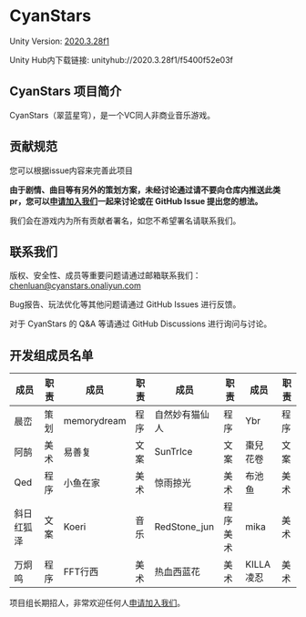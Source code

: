 # CyanStars

Unity Version: [2020.3.28f1](https://unity3d.com/get-unity/download/archive)

Unity Hub内下载链接: unityhub://2020.3.28f1/f5400f52e03f

## CyanStars 项目简介

CyanStars（翠蓝星穹），是一个VC同人非商业音乐游戏。

## 贡献规范

您可以根据issue内容来完善此项目

**由于剧情、曲目等有另外的策划方案，未经讨论通过请不要向仓库内推送此类 pr，您可以[申请加入我们](http://chenluan.mikecrm.com/JeKq3DU)一起来讨论或在 GitHub Issue 提出您的想法。**

我们会在游戏内为所有贡献者署名，如您不希望署名请联系我们。


## 联系我们

版权、安全性、成员等重要问题请通过邮箱联系我们：<chenluan@cyanstars.onaliyun.com>

Bug报告、玩法优化等其他问题请通过 GitHub Issues 进行反馈。

对于 CyanStars 的 Q&A 等请通过 GitHub Discussions 进行询问与讨论。

## 开发组成员名单

| 成员 | 职责 | 成员 | 职责 | 成员 | 职责 | 成员 | 职责 |
| ---- | ---- | ---- | ---- | ---- | ---- | ---- | ---- |
| 晨峦 | 策划 | memorydream | 程序 | 自然妙有猫仙人 | 程序 | Ybr | 程序 |
| 阿鹄 | 美术 | 易善复 | 文案 | SunTrIce | 文案 | 棗兒花卷 | 文案 | 
| Qed | 程序 | 小鱼在家 | 美术 | 惊雨掠光 | 美术 | 布池鱼 | 美术 |
| 斜日红狐泽 | 文案 | Koeri | 音乐 | RedStone_jun | 程序 美术 | mika | 美术 |
| 万炯鸣 | 程序 | FFT行西 | 美术 | 热血西蓝花 | 美术 | KILLA凌忍 | 美术 |

项目组长期招人，非常欢迎任何人[申请加入我们](http://chenluan.mikecrm.com/JeKq3DU)。